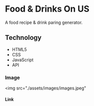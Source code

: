 # Food & Drinks On US

A food recipe & drink paring generator.

## Technology

* HTML5
* CSS
* JavaScript
* API

### Image

<img src="./assets/images/images.jpeg"

#### Link







